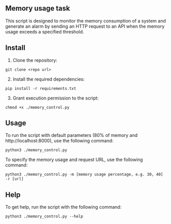 ## Memory usage task

This script is designed to monitor the memory consumption of a system and generate an alarm by sending an HTTP request to an API when the memory usage exceeds a specified threshold.


## Install 

1. Clone the repository:
```
git clone <repo url>
```

2. Install the required dependencies:
```
pip install -r requirements.txt
```

3. Grant execution permission to the script:
```
chmod +x ./memory_control.py
```


## Usage

To run the script with default parameters (80% of memory and http://localhost:8000), use the following command:
```
python3 ./memory_control.py
```

To specify the memory usage and request URL, use the following command:
```
python3 ./memory_control.py -m [memory usage percentage, e.g. 30, 40] -r [url]
```


## Help

To get help, run the script with the following command:
```
python3 ./memory_control.py --help
```
